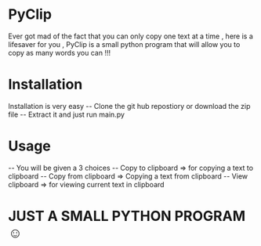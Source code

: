# PyClip
Ever got mad of the fact that you can only copy one text at a time , here is a lifesaver for you , PyClip is a small python program that will allow you to copy as many words you can !!!

# Installation
Installation is very easy 
  -- Clone the git hub repostiory or download the zip file
  -- Extract it and just run main.py
  
# Usage
  -- You will be given a 3 choices
      -- Copy to clipboard => for copying a text to clipboard
      -- Copy from clipboard => Copying a text from clipboard
      -- View clipboard => for viewing current text in clipboard 
      
# JUST A SMALL PYTHON PROGRAM ☺

